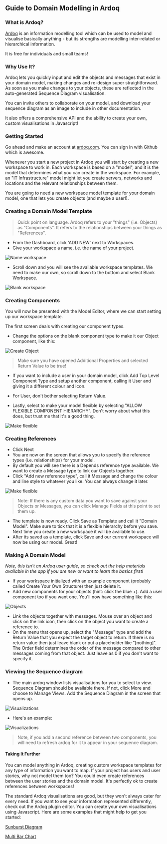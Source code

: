 Guide to Domain Modelling in Ardoq
-----

### What is Ardoq?

[Ardoq](https://ardoq.com/) is an information modelling tool which can be used to model and visualise basically anything - but its strengths are modelling inter-related or hierarchical information.

It is free for individuals and small teams!

### Why Use It?

Ardoq lets you quickly input and edit the objects and messages that exist in your domain model, making changes and re-design super straightforward. As soon as you make changes to your objects, these are reflected in the auto-generated Sequence Diagram visualisation.

You can invite others to collaborate on your model, and download your sequence diagram as an image to include in other documentation.

It also offers a comprehensive API and the ability to create your own, custom visualisations in Javascript!

### Getting Started

Go ahead and make an account at [ardoq.com](https://ardoq.com/). You can sign in with Github which is awesome.

Whenever you start a new project in Ardoq you will start by creating a new workspace to work in. Each workspace is based on a "model", and it is the model that determines what you can create in the workspace. For example, an "IT Infrastructure" model might let you create servers, networks and locations and the relevant relationships between them.

You are going to need a new workspace model template for your domain model, one that lets you create objects (and maybe a user!).

### Creating a Domain Model Template

> Quick point on language. Ardoq refers to your "things" (i.e. Objects) as "Components". It refers to the relationships between your things as "References".

- From the Dashboard, click 'ADD NEW' next to Workspaces.
- Give your workspace a name, i.e. the name of your project.

![Name workspace](https://github.com/rkclark/ardoq-domain-modelling/blob/master/img/name_workspace.png)

- Scroll down and you will see the available workspace templates. We need to make our own, so scroll down to the bottom and select Blank Workspace.

![Blank workspace](https://github.com/rkclark/ardoq-domain-modelling/blob/master/img/blank_workspace2.png)

### Creating Components

You will now be presented with the Model Editor, where we can start setting up our workspace template.

The first screen deals with creating our component types.

- Change the options on the blank component type to make it our Object component, like this:

![Create Object](https://github.com/rkclark/ardoq-domain-modelling/blob/master/img/create_object.png)

> Make sure you have opened Additional Properties and selected Return Value to be true!

- If you want to include a user in your domain model, click Add Top Level Component Type and setup another component, calling it User and giving it a different colour and icon.
- For User, don't bother selecting Return Value.

- Lastly, select to make your model flexible by selecting "ALLOW FLEXIBLE COMPONENT HIERARCHY". Don't worry about what this does, but trust me that it's a good thing.

![Make flexible](https://github.com/rkclark/ardoq-domain-modelling/blob/master/img/make_flexible.png)

### Creating References

- Click Next
- You are now on the screen that allows you to specify the reference types (i.e. relationships) for your model.
- By default you will see there is a Depends reference type available. We want to create a Message type to link our Objects together.
- Click "Add new reference type", call it Message and change the colour and line style to whatever you like. You can always change it later.

![Make flexible](https://github.com/rkclark/ardoq-domain-modelling/blob/master/img/create_message.png)

> Note: If there is any custom data you want to save against your Objects or Messages, you can click Manage Fields at this point to set them up.

- The template is now ready. Click Save as Template and call it "Domain Model". Make sure to tick that it is a flexible hierarchy before you save. Next time you create a new workspace it will be available to use.
- After its saved as a template, click Save and our current workspace will now be using our model. Great!

### Making A Domain Model

*Note, this isn't an Ardoq user guide, so check out the help materials available in the app if you are new or want to learn the basics first!*

- If your workspace initialized with an example component (probably called Create Your Own Structure) then just delete it.
- Add new components for your objects (hint: click the blue +). Add a user component too if you want one. You'll now have something like this:

![Objects](https://github.com/rkclark/ardoq-domain-modelling/blob/master/img/objects.png)

- Link the objects together with messages. Mouse over an object and click on the link icon, then click on the object you want to create a reference to.
- On the menu that opens up, select the "Message" type and add the Return Value that you expect the target object to return. If there is no return value then just leave blank or put a placeholder like "[nothing]". The Order field determines the order of the message compared to other messages coming from that object. Just leave as 0 if you don't want to specify it.

### Viewing the Sequence diagram

- The main ardoq window lists visualisations for you to select to view. Sequence Diagram should be available there. If not, click More and choose to Manage Views. Add the Sequence Diagram in the screen that opens up.

![Visualizations](https://github.com/rkclark/ardoq-domain-modelling/blob/master/img/visualizations.png)

- Here's an example:

![Visualizations](https://github.com/rkclark/ardoq-domain-modelling/blob/master/img/sequence_diagram.png)

> Note, if you add a second reference between two components, you will need to refresh ardoq for it to appear in your sequence diagram.

#### Taking It Further

You can model anything in Ardoq, creating custom workspace templates for any type of information you want to map. If your project has users and user stories, why not model them too? You could even create references between the user stories and the domain model. It's perfectly ok to create references between workspaces!

The standard Ardoq visualisations are good, but they won't always cater for every need. If you want to see your information represented differently, check out the Ardoq plugin editor. You can create your own visualisations using Javascript. Here are some examples that might help to get you started:

[Sunburst Diagram](https://github.com/rkclark/ardoq-sunburst-diagram)

[Multi Bar Chart](https://github.com/rkclark/ardoq-multi-bar-chart)
